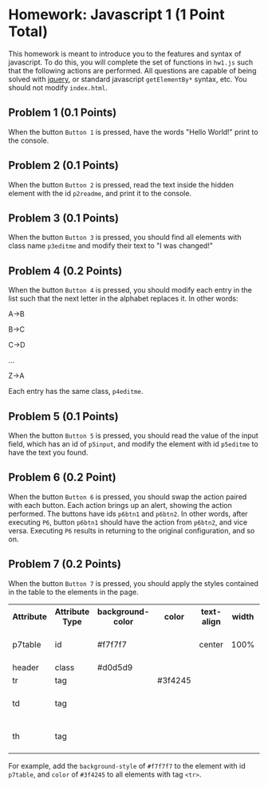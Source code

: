 # Homework: Javascript 1 (1 Point Total)

This homework is meant to introduce you to the features and syntax of javascript. To do this, you will complete the set of functions in `hw1.js` such that the following actions are performed.  All questions are capable of being solved with [jquery](https://api.jquery.com), or standard javascript `getElementBy*` syntax, etc. You should not modify `index.html`.

## Problem 1 (0.1 Points)
When the button `Button 1` is pressed, have the words "Hello World!" print to the console.

## Problem 2 (0.1 Points)
When the button `Button 2` is pressed, read the text inside the hidden element with the id `p2readme`, and print it to the console.

## Problem 3 (0.1 Points)
When the button `Button 3` is pressed, you should find all elements with class name `p3editme` and modify their text to "I was changed!"

## Problem 4 (0.2 Points)
When the button `Button 4` is pressed, you should modify each entry in the list such that the next letter in the alphabet replaces it. In other words:

A->B

B->C

C->D

...

Z->A

Each entry has the same class, `p4editme`.

## Problem 5 (0.1 Points)
When the button `Button 5` is pressed, you should read the value of the input field, which has an id of `p5input`, and modify the element with id `p5editme` to have the text you found.

## Problem 6 (0.2 Point)
When the button `Button 6` is pressed, you should swap the action paired with each button. Each action brings up an alert, showing the action performed. The buttons have ids `p6btn1` and `p6btn2`. In other words, after executing `P6`, button `p6btn1` should have the action from `p6btn2`, and vice versa. Executing `P6` results in returning to the original configuration, and so on.

## Problem 7 (0.2 Points)
When the button `Button 7` is pressed, you should apply the styles contained in the table to the elements in the page.

<table>
  <tr>
    <th>Attribute</th>
    <th>Attribute Type</th>
    <th>background-color</th>
    <th>color</th>
    <th>text-align</th>
    <th>width</th>
    <th>box-shadow</th>
    <th>border-collapse</th>
    <th>border-bottom</th>
    <th>padding</th>
  </tr>
  <tr>
    <td>p7table</td>
    <td>id</td>
    <td>#f7f7f7</td>
    <td></td>
    <td>center</td>
    <td>100%</td>
    <td>0 4px 8px 0 #d7dbde</td>
    <td>collapse</td>
    <td></td>
    <td></td>
  </tr>
  <tr>
    <td>header</td>
    <td>class</td>
    <td>#d0d5d9</td>
    <td></td>
    <td></td>
    <td></td>
    <td></td>
    <td></td>
    <td></td>
    <td></td>
  </tr>
  <tr>
    <td>tr</td>
    <td>tag</td>
    <td></td>
    <td>#3f4245</td>
    <td></td>
    <td></td>
    <td></td>
    <td></td>
    <td></td>
    <td></td>
  </tr>
  <tr>
    <td>td</td>
    <td>tag</td>
    <td></td>
    <td></td>
    <td></td>
    <td></td>
    <td></td>
    <td></td>
    <td>1px solid #ddd</td>
    <td>15px</td>
  </tr>
  <tr>
    <td>th</td>
    <td>tag</td>
    <td></td>
    <td></td>
    <td></td>
    <td></td>
    <td></td>
    <td></td>
    <td>1px solid #ddd</td>
    <td>15px</td>
  </tr>
</table>

For example, add the `background-style` of `#f7f7f7` to the element with id `p7table`, and `color` of `#3f4245` to all elements with tag `<tr>`.
